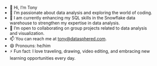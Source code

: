 - 👋 Hi, I’m Tony
- 👀 I’m passionate about data analysis and exploring the world of coding.
- 🌱  I am currently enhancing my SQL skills in the Snowflake data warehouse to strengthen my expertise in data analysis.
- 💞️ I’m open to collaborating on group projects related to data analysis and visualization.
- 📫 You can reach me at tony@datasphered.com.
- 😄 Pronouns: he/him
- ⚡ Fun fact: I love traveling, drawing, video editing, and embracing new learning opportunities every day.

<!---
tonyvicta/tonyvicta is a ✨ special ✨ repository because its `README.md` (this file) appears on your GitHub profile.
You can click the Preview link to take a look at your changes.
--->
